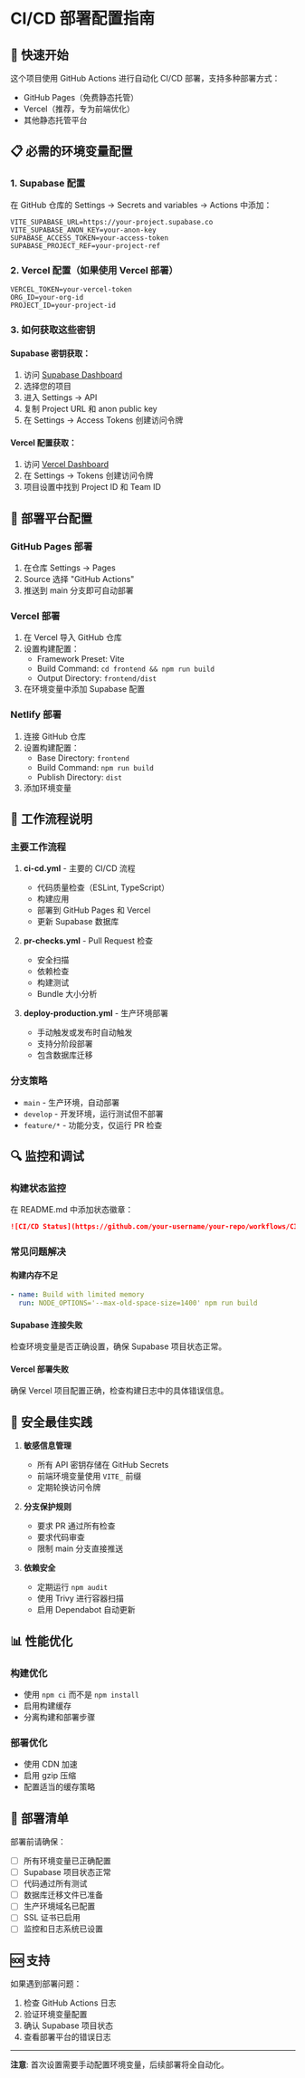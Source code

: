 # CI/CD 部署配置指南

## 🚀 快速开始

这个项目使用 GitHub Actions 进行自动化 CI/CD 部署，支持多种部署方式：
- GitHub Pages（免费静态托管）
- Vercel（推荐，专为前端优化）
- 其他静态托管平台

## 📋 必需的环境变量配置

### 1. Supabase 配置
在 GitHub 仓库的 Settings → Secrets and variables → Actions 中添加：

```
VITE_SUPABASE_URL=https://your-project.supabase.co
VITE_SUPABASE_ANON_KEY=your-anon-key
SUPABASE_ACCESS_TOKEN=your-access-token
SUPABASE_PROJECT_REF=your-project-ref
```

### 2. Vercel 配置（如果使用 Vercel 部署）
```
VERCEL_TOKEN=your-vercel-token
ORG_ID=your-org-id
PROJECT_ID=your-project-id
```

### 3. 如何获取这些密钥

#### Supabase 密钥获取：
1. 访问 [Supabase Dashboard](https://supabase.com/dashboard)
2. 选择您的项目
3. 进入 Settings → API
4. 复制 Project URL 和 anon public key
5. 在 Settings → Access Tokens 创建访问令牌

#### Vercel 配置获取：
1. 访问 [Vercel Dashboard](https://vercel.com/dashboard)
2. 在 Settings → Tokens 创建访问令牌
3. 项目设置中找到 Project ID 和 Team ID

## 🔧 部署平台配置

### GitHub Pages 部署
1. 在仓库 Settings → Pages
2. Source 选择 "GitHub Actions"
3. 推送到 main 分支即可自动部署

### Vercel 部署
1. 在 Vercel 导入 GitHub 仓库
2. 设置构建配置：
   - Framework Preset: Vite
   - Build Command: `cd frontend && npm run build`
   - Output Directory: `frontend/dist`
3. 在环境变量中添加 Supabase 配置

### Netlify 部署
1. 连接 GitHub 仓库
2. 设置构建配置：
   - Base Directory: `frontend`
   - Build Command: `npm run build`
   - Publish Directory: `dist`
3. 添加环境变量

## 🚦 工作流程说明

### 主要工作流程

1. **ci-cd.yml** - 主要的 CI/CD 流程
   - 代码质量检查（ESLint, TypeScript）
   - 构建应用
   - 部署到 GitHub Pages 和 Vercel
   - 更新 Supabase 数据库

2. **pr-checks.yml** - Pull Request 检查
   - 安全扫描
   - 依赖检查
   - 构建测试
   - Bundle 大小分析

3. **deploy-production.yml** - 生产环境部署
   - 手动触发或发布时自动触发
   - 支持分阶段部署
   - 包含数据库迁移

### 分支策略
- `main` - 生产环境，自动部署
- `develop` - 开发环境，运行测试但不部署
- `feature/*` - 功能分支，仅运行 PR 检查

## 🔍 监控和调试

### 构建状态监控
在 README.md 中添加状态徽章：
```markdown
![CI/CD Status](https://github.com/your-username/your-repo/workflows/CI/CD%20Pipeline/badge.svg)
```

### 常见问题解决

#### 构建内存不足
```yml
- name: Build with limited memory
  run: NODE_OPTIONS='--max-old-space-size=1400' npm run build
```

#### Supabase 连接失败
检查环境变量是否正确设置，确保 Supabase 项目状态正常。

#### Vercel 部署失败
确保 Vercel 项目配置正确，检查构建日志中的具体错误信息。

## 🔐 安全最佳实践

1. **敏感信息管理**
   - 所有 API 密钥存储在 GitHub Secrets
   - 前端环境变量使用 `VITE_` 前缀
   - 定期轮换访问令牌

2. **分支保护规则**
   - 要求 PR 通过所有检查
   - 要求代码审查
   - 限制 main 分支直接推送

3. **依赖安全**
   - 定期运行 `npm audit`
   - 使用 Trivy 进行容器扫描
   - 启用 Dependabot 自动更新

## 📊 性能优化

### 构建优化
- 使用 `npm ci` 而不是 `npm install`
- 启用构建缓存
- 分离构建和部署步骤

### 部署优化
- 使用 CDN 加速
- 启用 gzip 压缩
- 配置适当的缓存策略

## 📝 部署清单

部署前请确保：

- [ ] 所有环境变量已正确配置
- [ ] Supabase 项目状态正常
- [ ] 代码通过所有测试
- [ ] 数据库迁移文件已准备
- [ ] 生产环境域名已配置
- [ ] SSL 证书已启用
- [ ] 监控和日志系统已设置

## 🆘 支持

如果遇到部署问题：
1. 检查 GitHub Actions 日志
2. 验证环境变量配置
3. 确认 Supabase 项目状态
4. 查看部署平台的错误日志

---

**注意**: 首次设置需要手动配置环境变量，后续部署将全自动化。
